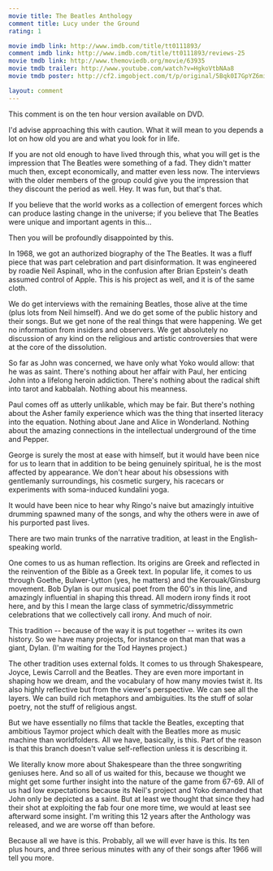 ```yaml
---
movie title: The Beatles Anthology
comment title: Lucy under the Ground
rating: 1

movie imdb link: http://www.imdb.com/title/tt0111893/
comment imdb link: http://www.imdb.com/title/tt0111893/reviews-25
movie tmdb link: http://www.themoviedb.org/movie/63935
movie tmdb trailer: http://www.youtube.com/watch?v=HgkoVtbNAa8
movie tmdb poster: http://cf2.imgobject.com/t/p/original/5Bqk0I7GpYZ6miFxRiclquKNTz7.jpg

layout: comment
---
```


This comment is on the ten hour version available on DVD.

I'd advise approaching this with caution. What it will mean to you depends a lot on how old you are and what you look for in life.

If you are not old enough to have lived through this, what you will get is the impression that The Beatles were something of a fad. They didn't matter much then, except economically, and matter even less now. The interviews with the older members of the group could give you the impression that they discount the period as well. Hey. It was fun, but that's that.

If you believe that the world works as a collection of emergent forces which can produce lasting change in the universe; if you believe that The Beatles were unique and important agents in this...

Then you will be profoundly disappointed by this.

In 1968, we got an authorized biography of the The Beatles. It was a fluff piece that was part celebration and part disinformation. It was engineered by roadie Neil Aspinall, who in the confusion after Brian Epstein's death assumed control of Apple. This is his project as well, and it is of the same cloth. 

We do get interviews with the remaining Beatles, those alive at the time (plus lots from Neil himself). And we do get some of the public history and their songs. But we get none of the real things that were happening. We get no information from insiders and observers. We get absolutely no discussion of any kind on the religious and artistic controversies that were at the core of the dissolution.

So far as John was concerned, we have only what Yoko would allow: that he was as saint. There's nothing about her affair with Paul, her enticing John into a lifelong heroin addiction. There's nothing about the radical shift into tarot and kabbalah. Nothing about his meanness.

Paul comes off as utterly unlikable, which may be fair. But there's nothing about the Asher family experience which was the thing that inserted literacy into the equation. Nothing about Jane and Alice in Wonderland. Nothing about the amazing connections in the intellectual underground of the time and Pepper.

George is surely the most at ease with himself, but it would have been nice for us to learn that in addition to be being genuinely spiritual, he is the most affected by appearance. We don't hear about his obsessions with gentlemanly surroundings, his cosmetic surgery, his racecars or experiments with soma-induced kundalini yoga.

It would have been nice to hear why Ringo's naive but amazingly intuitive drumming spawned many of the songs, and why the others were in awe of his purported past lives.

There are two main trunks of the narrative tradition, at least in the English-speaking world.

One comes to us as human reflection. Its origins are Greek and reflected in the reinvention of the Bible as a Greek text. In popular life, it comes to us through Goethe, Bulwer-Lytton (yes, he matters) and the Kerouak/Ginsburg movement. Bob Dylan is our musical poet from the 60's in this line, and amazingly influential in shaping this thread. All modern irony finds it root here, and by this I mean the large class of symmetric/dissymmetric celebrations that we collectively call irony. And much of noir.

This tradition -- because of the way it is put together -- writes its own history. So we have many projects, for instance on that man that was a giant, Dylan. (I'm waiting for the Tod Haynes project.)

The other tradition uses external folds. It comes to us through Shakespeare, Joyce, Lewis Carroll and the Beatles. They are even more important in shaping how we dream, and the vocabulary of how many movies twist it. Its also highly reflective but from the viewer's perspective. We can see all the layers. We can build rich metaphors and ambiguities. Its the stuff of solar poetry, not the stuff of religious angst.

But we have essentially no films that tackle the Beatles, excepting that ambitious Taymor project which dealt with the Beatles more as music machine than worldfolders. All we have, basically, is this. Part of the reason is that this branch doesn't value self-reflection unless it is describing it. 

We literally know more about Shakespeare than the three songwriting geniuses here. And so all of us waited for this, because we thought we might get some further insight into the nature of the game from 67-69. All of us had low expectations because its Neil's project and Yoko demanded that John only be depicted as a saint. But at least we thought that since they had their shot at exploiting the fab four one more time, we would at least see afterward some insight. I'm writing this 12 years after the Anthology was released, and we are worse off than before.

Because all we have is this. Probably, all we will ever have is this. Its ten plus hours, and three serious minutes with any of their songs after 1966 will tell you more.